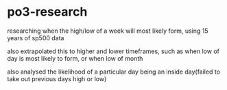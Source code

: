 # po3-research
researching when the high/low of a week will most likely form, using 15 years of sp500 data

also extrapolated this to higher and lower timeframes, such as when low of day is most likely to form, or when low of month

also analysed the likelihood of a particular day being an inside day(failed to take out previous days high or low)
